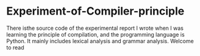 # Experiment-of-Compiler-principle
There isthe source code of the experimental report I wrote when I was learning the principle of compilation, and the programming language is Python. It mainly includes lexical analysis and grammar analysis. Welcome to read
